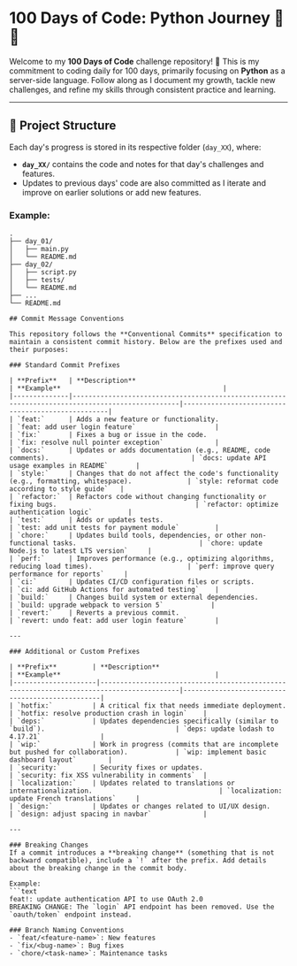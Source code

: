 # 100 Days of Code: Python Journey 🚀🐍

Welcome to my **100 Days of Code** challenge repository! 🎉 This is my commitment to coding daily for 100 days, primarily focusing on **Python** as a server-side language. Follow along as I document my growth, tackle new challenges, and refine my skills through consistent practice and learning.

---

## 📂 Project Structure

Each day's progress is stored in its respective folder (`day_XX`), where:
- **`day_XX/`** contains the code and notes for that day's challenges and features.
- Updates to previous days' code are also committed as I iterate and improve on earlier solutions or add new features.
  
### Example:
```plaintext
.
├── day_01/
│   ├── main.py
│   └── README.md
├── day_02/
│   ├── script.py
│   ├── tests/
│   └── README.md
├── ...
└── README.md

## Commit Message Conventions

This repository follows the **Conventional Commits** specification to maintain a consistent commit history. Below are the prefixes used and their purposes:

### Standard Commit Prefixes

| **Prefix**   | **Description**                                                                                 | **Example**                                         |
|--------------|-------------------------------------------------------------------------------------------------|---------------------------------------------------|
| `feat:`      | Adds a new feature or functionality.                                                            | `feat: add user login feature`                    |
| `fix:`       | Fixes a bug or issue in the code.                                                               | `fix: resolve null pointer exception`             |
| `docs:`      | Updates or adds documentation (e.g., README, code comments).                                    | `docs: update API usage examples in README`       |
| `style:`     | Changes that do not affect the code's functionality (e.g., formatting, whitespace).              | `style: reformat code according to style guide`   |
| `refactor:`  | Refactors code without changing functionality or fixing bugs.                                   | `refactor: optimize authentication logic`         |
| `test:`      | Adds or updates tests.                                                                          | `test: add unit tests for payment module`         |
| `chore:`     | Updates build tools, dependencies, or other non-functional tasks.                               | `chore: update Node.js to latest LTS version`     |
| `perf:`      | Improves performance (e.g., optimizing algorithms, reducing load times).                        | `perf: improve query performance for reports`     |
| `ci:`        | Updates CI/CD configuration files or scripts.                                                   | `ci: add GitHub Actions for automated testing`    |
| `build:`     | Changes build system or external dependencies.                                                  | `build: upgrade webpack to version 5`            |
| `revert:`    | Reverts a previous commit.                                                                      | `revert: undo feat: add user login feature`       |

---

### Additional or Custom Prefixes

| **Prefix**         | **Description**                                                                          | **Example**                                       |
|---------------------|------------------------------------------------------------------------------------------|-------------------------------------------------|
| `hotfix:`          | A critical fix that needs immediate deployment.                                         | `hotfix: resolve production crash in login`    |
| `deps:`            | Updates dependencies specifically (similar to `build`).                                 | `deps: update lodash to 4.17.21`               |
| `wip:`             | Work in progress (commits that are incomplete but pushed for collaboration).            | `wip: implement basic dashboard layout`        |
| `security:`        | Security fixes or updates.                                                              | `security: fix XSS vulnerability in comments`  |
| `localization:`    | Updates related to translations or internationalization.                                | `localization: update French translations`     |
| `design:`          | Updates or changes related to UI/UX design.                                             | `design: adjust spacing in navbar`             |

---

### Breaking Changes
If a commit introduces a **breaking change** (something that is not backward compatible), include a `!` after the prefix. Add details about the breaking change in the commit body.

Example:
```text
feat!: update authentication API to use OAuth 2.0
BREAKING CHANGE: The `login` API endpoint has been removed. Use the `oauth/token` endpoint instead.

### Branch Naming Conventions
- `feat/<feature-name>`: New features
- `fix/<bug-name>`: Bug fixes
- `chore/<task-name>`: Maintenance tasks
